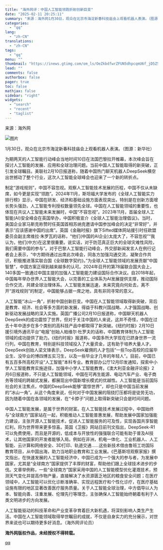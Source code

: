 ```yaml
---
title: "海外网评：中国人工智能领跑折射创新巨变"
date: "2025-02-11 20:25:11"
summary: "来源：海外网1月30日，观众在北京市海淀新春科技庙会上观看机器人表演。（图源：新华社）为期两天的人工..."
categories:
  - "qq"
lang:
  - "zh-CN"
translations:
  - "zh-CN"
tags:
  - "qq"
menu: ""
thumbnail: "https://inews.gtimg.com/om_ls/OeZkbdfwrZFUN5dhpcqmU6f_jD5Z5OgnyMtQLMSV4BBIkAA_640360/0"
lead: ""
comments: false
authorbox: false
pager: true
toc: false
mathjax: false
sidebar: "right"
widgets:
  - "search"
  - "recent"
  - "taglist"
---
```


来源：海外网

  

![图片](https://inews.gtimg.com/om_bt/O6Rt_wPfXnrpGX0EUWlF5RhDYJX2jJmghZmp3XvNmYqf0AA/1000)

1月30日，观众在北京市海淀新春科技庙会上观看机器人表演。（图源：新华社）

为期两天的人工智能行动峰会当地时间10日在法国巴黎拉开帷幕，本次峰会旨在探讨人工智能的发展、应用和全球治理问题。当前中国人工智能取得的新突破，正引发全球瞩目。美联社2月10日报道称，随着中国热门聊天机器人DeepSeek横空出世撼动了整个行业，这次人工智能全球峰会也迎来了一个新的转折点。

制定“游戏规则”，中国不容忽视。观察人工智能技术发展的历程，中国不仅从未缺席，如今更是实现“领跑”。2024年11月，斯坦福大学发布的《全球人工智能实力排行榜》显示，中国在研发、经济和基础设施方面表现突出，特别是在创新方面增长势头强劲，人工智能专利授权数量领先全球。中国在人工智能领域的重要性，也体现在共议人工智能未来发展时，中国“不容忽视”。2023年11月，首届全球人工智能(AI)安全峰会在英国举办，中国积极宣介《全球人工智能治理倡议》。当时，美国企业家马斯克称赞时任英国首相苏纳克邀请中国参加峰会的决定“非常好”，并表示“应该感谢中国的出席”。英国《金融时报》旗下Sifted媒体网站援引时任欧盟委员会副主席维拉·朱罗瓦的话称，“他们(中国的AI企业)太庞大了，不容忽视”“我认为，他们(中方)在这里很重要。说实话，对于防范真正巨大的全球灾难性风险，我们需要中国的参与”。对于巴黎人工智能行动峰会，外交部新闻发言人在例行记者会上表示，“中方期待通过出席此次峰会，同各方加强沟通交流，凝聚合作共识，积极推进落实联合国《全球数字契约》。”为全球人工智能领域的发展贡献“中国智慧”，中国方案正得到越来越多的认可。2024年召开的第78届联合国大会上，140多国一致通过中国主提的加强人工智能能力建设国际合作决议。自2018年起，中国每年举办世界人工智能大会，以完善的工业体系为AI发展提供支撑，推动国际合作交流，共建全球治理体系。人工智能发展迅速，未来究竟向何处去，离不开“游戏规则”的制定，中国能够占据一席之地，具有非同寻常的意义。

人工智能“冰山一角”，折射中国创新巨变。中国在人工智能领域取得新突破，背后是教育、经济、社会等多方面的新发展，得益于科教兴国战略、人才强国战略、创新驱动发展战略的深入实施。英国广播公司2月10日报道称，中国聊天机器人DeepSeek的成功震惊了世界，但对于关注中国的人来说，这并不奇怪，中国在过去十年中逐步在多个类别的高科技产品中都取得了新突破。《纽约时报》2月10日援引境外通讯平台“电报”创始人帕维尔·杜罗夫的话称，中国教育体制为人工智能领域的成功提供了助力。《纽约时报》报道称，中国多所大学现在已跻身世界一流行列，中国在教育，特别是科技领域投入了大量资金，这有助于培养大量人才。DeepSeek创始人梁文锋表示，DeepSeek雇佣的人才包括“一些Top高校的应届毕业生、没毕业的博四博五实习生，以及一些毕业才几年的年轻人”。目前，中国已有五百多所高校开设“人工智能”本科专业。教育部办公厅12月印发通知，探索中小学人工智能教育实施途径，加强中小学人工智能教育。《澳大利亚金融评论报》2月6日报道称，不只是人工智能领域，中国在可再生能源、电动汽车产业、电子商务等领域的跨越式发展，都展现出中国新增长模式的优越性。人工智能是当前国际社会的关注焦点，中国的DeepSeek能够“震惊世界”，却也只是中国当前发展的“冰山一角”。从这个角度来说，任何对于中国发展的阻挠打压都将是徒劳无功，因为随着中国在各领域的发展，在“卡脖子”问题上取得新突破只会是时间问题。

中国人工智能发展，是属于世界的财富。在人工智能技术发展过程中，中国始终与“全球南方”国家站在一起，积极推动人工智能普惠发展，帮助发展中国家加强能力建设，主张开源人工智能技术，促进人工智能服务的可及性，实现各国共享智能红利，将为世界带来更多惊喜。英国《卫报》网站日前刊文指出，DeepSeek-R1可以免费使用，而且是开源的，低成本与开放性的强强联合可能有助于普及AI技术，让其他国家的开发者能够入局。例如在非洲，机电一体化、工业机器人、人工智能、云计算和网络安全、3D打印、轨道交通……这些新技术借由鲁班工坊国际教育项目，从中国出海，助力当地职业教育和工业发展。《巴基斯坦观察家报》撰文指出，在快速发展的人工智能经济中，中国已成为一个强大的参与者，为发展中国家，尤其是“全球南方”国家提供了丰厚的财富，帮助他们跟上全球技术进步的步伐。文章举例称，一些“全球南方”国家采用中国的人工智能模型优化灌溉技术，预测天气变化并提高作物产量，直接解决了水资源匮乏地区的粮食安全问题；在医疗领域中，人工智能可以优化诊断准确率、实现远程医疗和个性化诊疗，在医疗基础设施有限的地区显著改善医疗服务质量。关于人工智能全球治理，中方倡导以人为本、智能向善、注重发展、伦理先行等理念，主张确保人工智能始终朝着有利于人类文明进步的方向发展。

人工智能驱动的科技革命和产业变革孕育着巨大新机遇，将深刻影响人类生产生活。中国在人工智能领域取得举世瞩目的成就，不仅是自身实力的充分展示，对世界来说也可以期待更多好消息。（海外网评论员）

**海外网版权作品，未经授权不得转载。**

[qq](https://new.qq.com/rain/a/20250211A0872P00)
